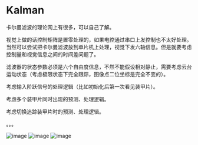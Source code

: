 # Kalman
卡尔曼滤波的理论网上有很多，可以自己了解。

视觉上做的话控制矩阵是置零处理的，如果电控通过串口上发控制也不太好处理。当然可以尝试把卡尔曼滤波放到单片机上处理，视觉下发六轴信息。但是就要考虑控制量和视觉信息之间的时间差问题了。

滤波器的状态参数必须是六个自由度信息，不然不能假设相对静止，需要考虑云台运动状态（考虑极限状态下完全跟踪，图像点二位坐标是完全不变的）。

考虑输入阶跃信号的处理逻辑（比如初始化后第一次看见装甲片）。

考虑多个装甲片同时出现的预测、处理逻辑。

考虑切换追踪装甲片时的预测、处理逻辑。

。。。

![image](https://github.com/yyh2503/kalman/blob/master/example/1.gif)
![image](https://github.com/yyh2503/kalman/blob/master/example/2.gif)
![image](https://github.com/yyh2503/kalman/blob/master/example/3.gif)
